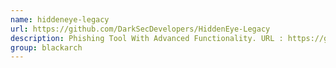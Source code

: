 ```yaml
---
name: hiddeneye-legacy
url: https://github.com/DarkSecDevelopers/HiddenEye-Legacy
description: Phishing Tool With Advanced Functionality. URL : https://github.com/DarkSecDevelopers/HiddenEye-Legacy Groups : blackarch blackarch-social
group: blackarch
---
```


